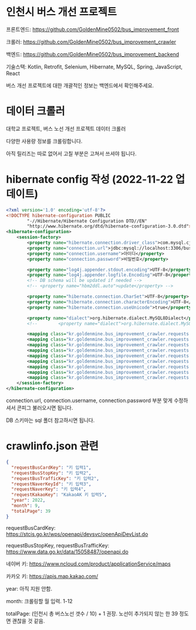 # 인천시 버스 개선 프로젝트
프론트엔드: https://github.com/GoldenMine0502/bus_improvement_front

크롤러: https://github.com/GoldenMine0502/bus_improvement_crawler

백엔드: https://github.com/GoldenMine0502/bus_improvement_backend

기술스택: Kotlin, Retrofit, Selenium, Hibernate, MySQL, Spring, JavaScript, React

버스 개선 프로젝트에 대한 개괄적인 정보는 백엔드에서 확인해주세요.

# 데이터 크롤러
대학교 프로젝트, 버스 노선 개선 프로젝트 데이터 크롤러

다양한 사용량 정보를 크롤링합니다.

아직 릴리즈는 따로 없어서 고칠 부분은 고쳐서 쓰셔야 됩니다.

# hibernate config 작성 (2022-11-22 업데이트)
```xml
<?xml version='1.0' encoding='utf-8'?>
<!DOCTYPE hibernate-configuration PUBLIC
        "-//Hibernate/Hibernate Configuration DTD//EN"
        "http://www.hibernate.org/dtd/hibernate-configuration-3.0.dtd">
<hibernate-configuration>
    <session-factory>
        <property name="hibernate.connection.driver_class">com.mysql.cj.jdbc.Driver</property>
        <property name="connection.url">jdbc:mysql://localhost:3306/bus_improvement?useSSL=false&amp;characterEncoding=UTF-8&amp;allowPublicKeyRetrieval=true</property>
        <property name="connection.username">아이디</property>
        <property name="connection.password">비밀번호</property>

        <property name="log4j.appender.stdout.encoding">UTF-8</property>
        <property name="log4j.appender.logfile.Encoding">UTF-8</property>
        <!-- DB schema will be updated if needed -->
        <!-- <property name="hbm2ddl.auto">update</property> -->

        <property name="hibernate.connection.CharSet">UTF-8</property>
        <property name="hibernate.connection.characterEncoding">UTF-8</property>
        <property name="hibernate.connection.useUnicode">true</property>

        <property name="dialect">org.hibernate.dialect.MySQL8Dialect</property>
        <!--        <property name="dialect">org.hibernate.dialect.MySQL5Dialect</property>-->

        <mapping class="kr.goldenmine.bus_improvement_crawler.requests.bus_card.database.BusPastInfo"/>
        <mapping class="kr.goldenmine.bus_improvement_crawler.requests.bus_traffic.database.TrafficInfo"/>
        <mapping class="kr.goldenmine.bus_improvement_crawler.requests.bus_stop.database.BusInfo"/>
        <mapping class="kr.goldenmine.bus_improvement_crawler.requests.bus_stop.database.BusStopStationInfo"/>
        <mapping class="kr.goldenmine.bus_improvement_crawler.requests.bus_stop.database.BusThroughInfo"/>
        <mapping class="kr.goldenmine.bus_improvement_crawler.requests.kakao_map.database.RoadNameInfo"/>
        <mapping class="kr.goldenmine.bus_improvement_crawler.requests.naver_map.database.BusPathInfo"/>
        <mapping class="kr.goldenmine.bus_improvement_crawler.requests.bus_card_selenium.database.BusTrafficBusStopInfo"/>
        <mapping class="kr.goldenmine.bus_improvement_crawler.requests.bus_card_selenium.database.BusTrafficNodeInfo"/>
    </session-factory>
</hibernate-configuration>
```
connection.url, connection.username, connection.password 부분 맞게 수정하셔서 콘피그 불러오시면 됩니다.

DB 스키마는 sql 폴더 참고하시면 됩니다.

# crawlinfo.json 관련
```json
{
  "requestBusCardKey": "키 입력1",
  "requestBusStopKey": "키 입력2",
  "requestBusTrafficKey": "키 입력2",
  "requestNaverKeyId": "키 입력3",
  "requestNaverKey": "키 입력4",
  "requestKakaoKey": "KakaoAK 키 입력5",
  "year": 2022,
  "month": 9,
  "totalPage": 39
}
```
requestBusCardKey: https://stcis.go.kr/wps/openapi/devsvc/openApiDevList.do

requestBusStopKey, requestBusTrafficKey: https://www.data.go.kr/data/15058487/openapi.do

네이버 키: https://www.ncloud.com/product/applicationService/maps

카카오 키: https://apis.map.kakao.com/

year: 아직 지원 안함.

month: 크롤링할 월 입력. 1-12

totalPage: (인천시 총 버스노선 갯수 / 10) + 1 권장. 노선이 추가되지 않는 한 39 정도면 괜찮을 것 같음.
